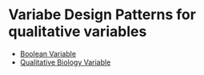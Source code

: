# Variabe Design Patterns for qualitative variables
* [Boolean Variable](boolean)
* [Qualitative Biology Variable](quantitative_biology)
